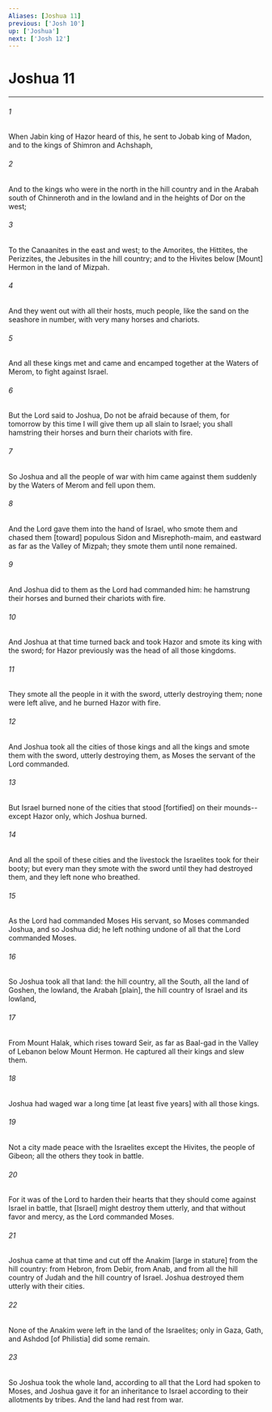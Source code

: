 ```yaml
---
Aliases: [Joshua 11]
previous: ['Josh 10']
up: ['Joshua']
next: ['Josh 12']
---
```

# Joshua 11

***














###### 1 






When Jabin king of Hazor heard of this, he sent to Jobab king of Madon, and to the kings of Shimron and Achshaph, 













###### 2 






And to the kings who were in the north in the hill country and in the Arabah south of Chinneroth and in the lowland and in the heights of Dor on the west; 













###### 3 






To the Canaanites in the east and west; to the Amorites, the Hittites, the Perizzites, the Jebusites in the hill country; and to the Hivites below [Mount] Hermon in the land of Mizpah. 













###### 4 






And they went out with all their hosts, much people, like the sand on the seashore in number, with very many horses and chariots. 













###### 5 






And all these kings met and came and encamped together at the Waters of Merom, to fight against Israel. 













###### 6 






But the Lord said to Joshua, Do not be afraid because of them, for tomorrow by this time I will give them up all slain to Israel; you shall hamstring their horses and burn their chariots with fire. 













###### 7 






So Joshua and all the people of war with him came against them suddenly by the Waters of Merom and fell upon them. 













###### 8 






And the Lord gave them into the hand of Israel, who smote them and chased them [toward] populous Sidon and Misrephoth-maim, and eastward as far as the Valley of Mizpah; they smote them until none remained. 













###### 9 






And Joshua did to them as the Lord had commanded him: he hamstrung their horses and burned their chariots with fire. 













###### 10 






And Joshua at that time turned back and took Hazor and smote its king with the sword; for Hazor previously was the head of all those kingdoms. 













###### 11 






They smote all the people in it with the sword, utterly destroying them; none were left alive, and he burned Hazor with fire. 













###### 12 






And Joshua took all the cities of those kings and all the kings and smote them with the sword, utterly destroying them, as Moses the servant of the Lord commanded. 













###### 13 






But Israel burned none of the cities that stood [fortified] on their mounds--except Hazor only, which Joshua burned. 













###### 14 






And all the spoil of these cities and the livestock the Israelites took for their booty; but every man they smote with the sword until they had destroyed them, and they left none who breathed. 













###### 15 






As the Lord had commanded Moses His servant, so Moses commanded Joshua, and so Joshua did; he left nothing undone of all that the Lord commanded Moses. 













###### 16 






So Joshua took all that land: the hill country, all the South, all the land of Goshen, the lowland, the Arabah [plain], the hill country of Israel and its lowland, 













###### 17 






From Mount Halak, which rises toward Seir, as far as Baal-gad in the Valley of Lebanon below Mount Hermon. He captured all their kings and slew them. 













###### 18 






Joshua had waged war a long time [at least five years] with all those kings. 













###### 19 






Not a city made peace with the Israelites except the Hivites, the people of Gibeon; all the others they took in battle. 













###### 20 






For it was of the Lord to harden their hearts that they should come against Israel in battle, that [Israel] might destroy them utterly, and that without favor and mercy, as the Lord commanded Moses. 













###### 21 






Joshua came at that time and cut off the Anakim [large in stature] from the hill country: from Hebron, from Debir, from Anab, and from all the hill country of Judah and the hill country of Israel. Joshua destroyed them utterly with their cities. 













###### 22 






None of the Anakim were left in the land of the Israelites; only in Gaza, Gath, and Ashdod [of Philistia] did some remain. 













###### 23 






So Joshua took the whole land, according to all that the Lord had spoken to Moses, and Joshua gave it for an inheritance to Israel according to their allotments by tribes. And the land had rest from war.
